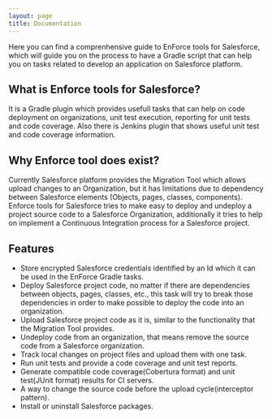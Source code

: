 ```yaml
---
layout: page
title: Documentation
---
```


Here you can find a comprenhensive guide to EnForce tools for Salesforce, which will guide you on the process to have a Gradle script that can help you on tasks related to develop an application on Salesforce platform.

## What is Enforce tools for Salesforce?
It is a Gradle plugin which provides usefull tasks that can help on code deployment on organizations, unit test execution, reporting for unit tests and code coverage. Also there is Jenkins plugin that shows useful unit test and code coverage information.

## Why Enforce tool does exist?
Currently Salesforce platform provides the Migration Tool which allows upload changes to an Organization, but it has limitations due to dependency between Salesforce elements (Objects, pages, classes, components).
Enforce tools for Salesforce tries to make easy to deploy and undeploy a project source code to a Salesforce Organization, additionally it tries to help on implement a Continuous Integration process for a Salesforce project.

## Features

* Store encrypted Salesforce credentials identified by an Id which it can be used in the EnForce Gradle tasks.
* Deploy Salesforce project code, no matter if there are dependencies between objects, pages, classes, etc., this task will try to break those dependencies in order to make possible to deploy the code into an organization.
* Upload Salesforce project code as it is, similar to the functionality that the Migration Tool provides.
* Undeploy code from an organization, that means remove the source code from a Salesforce organization.
* Track local changes on project files and upload them with one task.
* Run unit tests and provide a code coverage and unit test reports.
* Generate compatible code coverage(Cobertura format) and unit test(JUnit format) results for CI servers.
* A way to change the source code before the upload cycle(interceptor pattern).
* Install or uninstall Salesforce packages.
